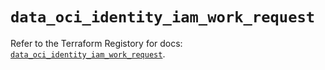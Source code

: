 # `data_oci_identity_iam_work_request`

Refer to the Terraform Registory for docs: [`data_oci_identity_iam_work_request`](https://registry.terraform.io/providers/oracle/oci/6.18.0/docs/data-sources/identity_iam_work_request).
